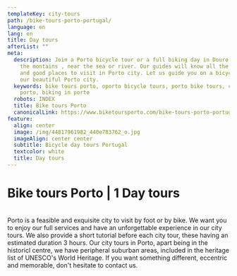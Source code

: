```yaml
---
templateKey: city-tours
path: /bike-tours-porto-portugal/
language: en
lang: en
title: Day tours
afterList: ""
meta:
  description: Join a Porto bicycle tour or a full biking day in Douro Valley, in
    the montains , near the sea or river. Our guides will know all the history
    and good places to visit in Porto city. Let us guide you on a bicycle thru
    our beautiful Porto city.
  keywords: bike tours porto, oporto bicycle tours, porto bike tours, cycling in
    porto, biking in porto
  robots: INDEX
  title: Bike tours Porto
  canonicalLink: https://www.biketoursporto.com/bike-tours-porto-portugal/
feature:
  align: center
  image: /img/44817961982_440e783762_o.jpg
  imageAlign: center center
  subtitle: Bicycle day tours Portugal
  textcolor: white
  title: Day tours
---
```

# Bike tours Porto | 1 Day tours

\
Porto is a feasible and exquisite city to visit by foot or by bike. We want you to enjoy our full services and have an unforgettable experience in our city tours. We also provide a short tutorial before each city tour, these having an estimated duration 3 hours. Our city tours in Porto, apart being in the historicl centre, we have peripheral suburban areas, included in the heritage list of UNESCO's World Heritage. If you want something different, eccentric and memorable, don't hesitate to contact us.
